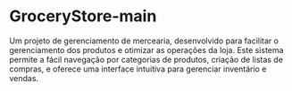 # GroceryStore-main
Um projeto de gerenciamento de mercearia, desenvolvido para facilitar o gerenciamento dos produtos e otimizar as operações da loja. Este sistema permite a fácil navegação por categorias de produtos, criação de listas de compras, e oferece uma interface intuitiva para gerenciar inventário e vendas.
